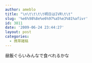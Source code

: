 ```yaml
---
author: ameblo
title: "\n\t\t\t\t明日はIVR\t\t"
slug: '%e6%98%8e%e6%97%a5%e3%81%afivr'
id: 3811
date: '2009-06-24 23:44:27'
layout: post
categories:
  - 携帯雑稿
---
```


昼飯ぐらいみんなで食べれるかな